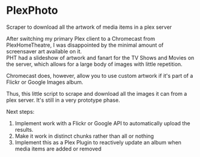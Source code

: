 # PlexPhoto
Scraper to download all the artwork of media items in a plex server

After switching my primary Plex client to a Chromecast from PlexHomeTheatre, I was disappointed by the minimal amount of screensaver art available on it.  
PHT had a slideshow of artwork and fanart for the TV Shows and Movies on the server, which allows for a large body of images with little repetition.

Chromecast does, however, allow you to use custom artwork if it's part of a Flickr or Google Images album.

Thus, this little script to scrape and download all the images it can from a plex server.
It's still in a very prototype phase.

Next steps:
1. Implement work with a Flickr or Google API to automatically upload the results.
2. Make it work in distinct chunks rather than all or nothing
3. Implement this as a Plex Plugin to reactively update an album when media items are added or removed
